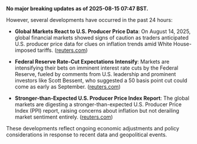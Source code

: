 **No major breaking updates as of 2025-08-15 07:47 BST.**

However, several developments have occurred in the past 24 hours:

- **Global Markets React to U.S. Producer Price Data**: On August 14, 2025, global financial markets showed signs of caution as traders anticipated U.S. producer price data for clues on inflation trends amid White House-imposed tariffs. ([reuters.com](https://www.reuters.com/world/china/global-markets-wrapup-3-2025-08-14/?utm_source=openai))

- **Federal Reserve Rate-Cut Expectations Intensify**: Markets are intensifying their bets on imminent interest rate cuts by the Federal Reserve, fueled by comments from U.S. leadership and prominent investors like Scott Bessent, who suggested a 50 basis point cut could come as early as September. ([reuters.com](https://www.reuters.com/business/finance/global-markets-view-usa-corrected-2025-08-14/?utm_source=openai))

- **Stronger-than-Expected U.S. Producer Price Index Report**: The global markets are digesting a stronger-than-expected U.S. Producer Price Index (PPI) report, raising concerns about inflation but not derailing market sentiment entirely. ([reuters.com](https://www.reuters.com/world/china/global-markets-view-europe-2025-08-15/?utm_source=openai))

These developments reflect ongoing economic adjustments and policy considerations in response to recent data and geopolitical events. 